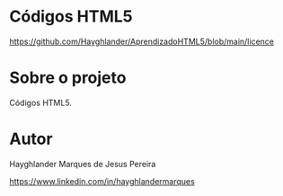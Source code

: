 # Códigos HTML5

https://github.com/Hayghlander/AprendizadoHTML5/blob/main/licence

# Sobre o projeto

Códigos HTML5.

# Autor

Hayghlander Marques de Jesus Pereira

https://www.linkedin.com/in/hayghlandermarques
